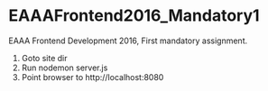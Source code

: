 # EAAAFrontend2016_Mandatory1
EAAA Frontend Development 2016, First mandatory assignment.

1) Goto site dir
2) Run nodemon server.js
3) Point browser to http://localhost:8080

